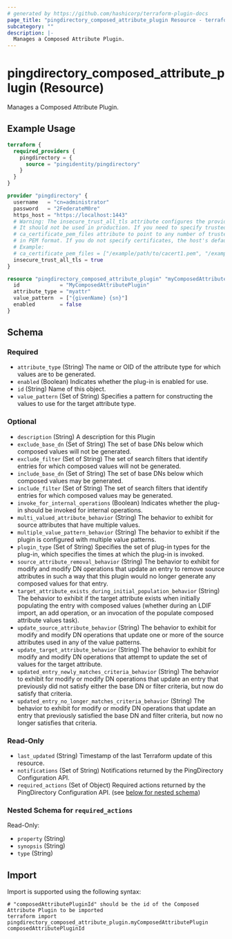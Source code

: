 ```yaml
---
# generated by https://github.com/hashicorp/terraform-plugin-docs
page_title: "pingdirectory_composed_attribute_plugin Resource - terraform-provider-pingdirectory"
subcategory: ""
description: |-
  Manages a Composed Attribute Plugin.
---
```


# pingdirectory_composed_attribute_plugin (Resource)

Manages a Composed Attribute Plugin.

## Example Usage

```terraform
terraform {
  required_providers {
    pingdirectory = {
      source = "pingidentity/pingdirectory"
    }
  }
}

provider "pingdirectory" {
  username   = "cn=administrator"
  password   = "2FederateM0re"
  https_host = "https://localhost:1443"
  # Warning: The insecure_trust_all_tls attribute configures the provider to trust any certificate presented by the PingDirectory server.
  # It should not be used in production. If you need to specify trusted CA certificates, use the
  # ca_certificate_pem_files attribute to point to any number of trusted CA certificate files
  # in PEM format. If you do not specify certificates, the host's default root CA set will be used.
  # Example:
  # ca_certificate_pem_files = ["/example/path/to/cacert1.pem", "/example/path/to/cacert2.pem"]
  insecure_trust_all_tls = true
}

resource "pingdirectory_composed_attribute_plugin" "myComposedAttributePlugin" {
  id             = "MyComposedAttributePlugin"
  attribute_type = "myattr"
  value_pattern  = ["{givenName} {sn}"]
  enabled        = false
}
```

<!-- schema generated by tfplugindocs -->
## Schema

### Required

- `attribute_type` (String) The name or OID of the attribute type for which values are to be generated.
- `enabled` (Boolean) Indicates whether the plug-in is enabled for use.
- `id` (String) Name of this object.
- `value_pattern` (Set of String) Specifies a pattern for constructing the values to use for the target attribute type.

### Optional

- `description` (String) A description for this Plugin
- `exclude_base_dn` (Set of String) The set of base DNs below which composed values will not be generated.
- `exclude_filter` (Set of String) The set of search filters that identify entries for which composed values will not be generated.
- `include_base_dn` (Set of String) The set of base DNs below which composed values may be generated.
- `include_filter` (Set of String) The set of search filters that identify entries for which composed values may be generated.
- `invoke_for_internal_operations` (Boolean) Indicates whether the plug-in should be invoked for internal operations.
- `multi_valued_attribute_behavior` (String) The behavior to exhibit for source attributes that have multiple values.
- `multiple_value_pattern_behavior` (String) The behavior to exhibit if the plugin is configured with multiple value patterns.
- `plugin_type` (Set of String) Specifies the set of plug-in types for the plug-in, which specifies the times at which the plug-in is invoked.
- `source_attribute_removal_behavior` (String) The behavior to exhibit for modify and modify DN operations that update an entry to remove source attributes in such a way that this plugin would no longer generate any composed values for that entry.
- `target_attribute_exists_during_initial_population_behavior` (String) The behavior to exhibit if the target attribute exists when initially populating the entry with composed values (whether during an LDIF import, an add operation, or an invocation of the populate composed attribute values task).
- `update_source_attribute_behavior` (String) The behavior to exhibit for modify and modify DN operations that update one or more of the source attributes used in any of the value patterns.
- `update_target_attribute_behavior` (String) The behavior to exhibit for modify and modify DN operations that attempt to update the set of values for the target attribute.
- `updated_entry_newly_matches_criteria_behavior` (String) The behavior to exhibit for modify or modify DN operations that update an entry that previously did not satisfy either the base DN or filter criteria, but now do satisfy that criteria.
- `updated_entry_no_longer_matches_criteria_behavior` (String) The behavior to exhibit for modify or modify DN operations that update an entry that previously satisfied the base DN and filter criteria, but now no longer satisfies that criteria.

### Read-Only

- `last_updated` (String) Timestamp of the last Terraform update of this resource.
- `notifications` (Set of String) Notifications returned by the PingDirectory Configuration API.
- `required_actions` (Set of Object) Required actions returned by the PingDirectory Configuration API. (see [below for nested schema](#nestedatt--required_actions))

<a id="nestedatt--required_actions"></a>
### Nested Schema for `required_actions`

Read-Only:

- `property` (String)
- `synopsis` (String)
- `type` (String)

## Import

Import is supported using the following syntax:

```shell
# "composedAttributePluginId" should be the id of the Composed Attribute Plugin to be imported
terraform import pingdirectory_composed_attribute_plugin.myComposedAttributePlugin composedAttributePluginId
```

